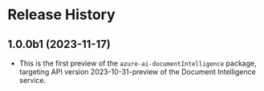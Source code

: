 # Release History

## 1.0.0b1 (2023-11-17)

- This is the first preview of the `azure-ai-documentIntelligence` package, targeting API version 2023-10-31-preview of the Document Intelligence service.
